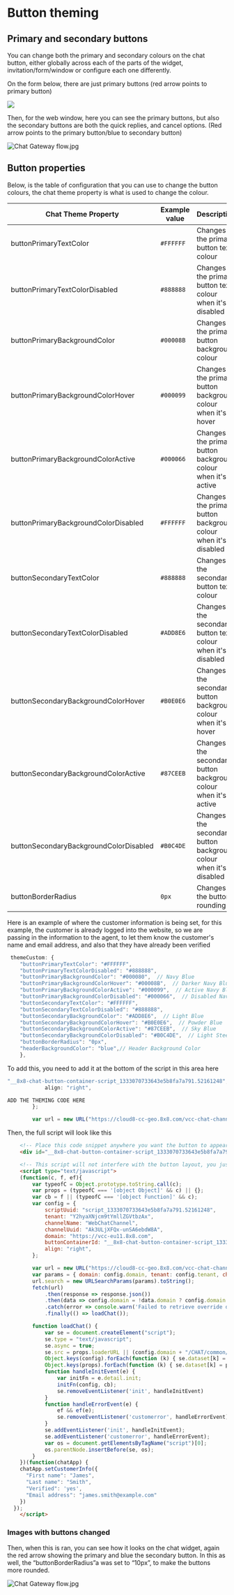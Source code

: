 # Button theming

## Primary and secondary buttons

You can change both the primary and secondary colours on the chat button, either globally across each of the parts of the widget, invitation/form/window or configure each one differently.

On the form below, there are just primary buttons (red arrow points to primary button)

![](../images/bd5743f2d960d8527e7b651e584b9afbed6285aafbfbe7f5e4912a285dfb3946-image.png)
  
Then, for the web window, here you can see the primary buttons, but also the secondary buttons are both the quick replies, and cancel options. (Red arrow points to the primary button/blue to secondary button)

![](../images/119b36b205b29344f350cc515d8afb4a6f6cccd2036b13e92b663a84a7ff9d16-Button_theme.png "Chat Gateway flow.jpg")
  
## Button properties

Below, is the table of configuration that you can use to change the button colours, the chat theme property is what is used to change the colour.

| Chat Theme Property | Example value | Description |
| --- | --- | --- |
| buttonPrimaryTextColor | `#FFFFFF` | Changes the primary button text colour |
| buttonPrimaryTextColorDisabled | `#888888` | Changes the primary button text colour when it's disabled |
| buttonPrimaryBackgroundColor | `#00008B` | Changes the primary button background colour |
| buttonPrimaryBackgroundColorHover | `#000099` | Changes the primary button background colour when it's hover |
| buttonPrimaryBackgroundColorActive | `#000066` | Changes the primary button background colour when it's active |
| buttonPrimaryBackgroundColorDisabled | `#FFFFFF` | Changes the primary button background colour when it's disabled |
| buttonSecondaryTextColor | `#888888` | Changes the secondary button text colour |
| buttonSecondaryTextColorDisabled | `#ADD8E6` | Changes the secondary button text colour when it's disabled |
| buttonSecondaryBackgroundColorHover | `#B0E0E6` | Changes the secondary button background colour when it's hover |
| buttonSecondaryBackgroundColorActive | `#87CEEB` | Changes the secondary button background colour when it's active |
| buttonSecondaryBackgroundColorDisabled | `#B0C4DE` | Changes the secondary button background colour when it's disabled |
| buttonBorderRadius | `0px` | Changes the button rounding |

Here is an example of where the customer information is being set, for this example, the customer is already logged into the website, so we are passing in the information to the agent, to let them know the customer's name and email address, and also that they have already been verified

```javascript
 themeCustom: {
    "buttonPrimaryTextColor": "#FFFFFF",
    "buttonPrimaryTextColorDisabled": "#888888",
    "buttonPrimaryBackgroundColor": "#000080",  // Navy Blue
    "buttonPrimaryBackgroundColorHover": "#00008B",  // Darker Navy Blue
    "buttonPrimaryBackgroundColorActive": "#000099",  // Active Navy Blue
    "buttonPrimaryBackgroundColorDisabled": "#000066",  // Disabled Navy Blue
    "buttonSecondaryTextColor": "#FFFFFF",
    "buttonSecondaryTextColorDisabled": "#888888",
    "buttonSecondaryBackgroundColor": "#ADD8E6",  // Light Blue
    "buttonSecondaryBackgroundColorHover": "#B0E0E6",  // Powder Blue
    "buttonSecondaryBackgroundColorActive": "#87CEEB",  // Sky Blue
    "buttonSecondaryBackgroundColorDisabled": "#B0C4DE",  // Light Steel Blue
    "buttonBorderRadius": "0px",
    "headerBackgroundColor": "blue",// Header Background Color
    },

```

To add this, you need to add it at the bottom of the script in this area here

```javascript
"__8x8-chat-button-container-script_1333070733643e5b8fa7a791.52161248",
            align: "right",

ADD THE THEMING CODE HERE
        };

        var url = new URL("https://cloud8-cc-geo.8x8.com/vcc-chat-channels/public/webchat/discovery");

```

Then, the full script will look like this

```html
    <!-- Place this code snippet anywhere you want the button to appear in your page. If no button has been configured in the chat script, it will not show up nor take any space. -->
    <div id="__8x8-chat-button-container-script_1333070733643e5b8fa7a791.52161248"></div>

    <!-- This script will not interfere with the button layout, you just need to include it in the same page. It must also be within the <body> section of the page, preferably just before the ending tag. -->
    <script type="text/javascript">
    (function(c, f, ef){
        var typeofC = Object.prototype.toString.call(c);
        var props = (typeofC === '[object Object]' && c) || {};
        var cb = f || (typeofC === '[object Function]' && c);
        var config = {
            scriptUuid: "script_1333070733643e5b8fa7a791.52161248",
            tenant: "Y2hyaXNjcm9tYmllZGVtbzAx",
            channelName: "WebChatChannel",
            channelUuid: "Ak3ULjXFQx-unSA6ebdW8A",
            domain: "https://vcc-eu11.8x8.com",
            buttonContainerId: "__8x8-chat-button-container-script_1333070733643e5b8fa7a791.52161248",
            align: "right",
        };

        var url = new URL("https://cloud8-cc-geo.8x8.com/vcc-chat-channels/public/webchat/discovery");
        var params = { domain: config.domain, tenant: config.tenant, channelUuid: config.channelUuid };
        url.search = new URLSearchParams(params).toString();
        fetch(url)
            .then(response => response.json())
            .then(data => config.domain = !data.domain ? config.domain : data.domain)
            .catch(error => console.warn('Failed to retrieve override domain, will continue using ', config.domain, error))
            .finally(() => loadChat());

        function loadChat() {
            var se = document.createElement("script");
            se.type = "text/javascript";
            se.async = true;
            se.src = props.loaderURL || (config.domain + "/CHAT/common/js/chatv3.js");
            Object.keys(config).forEach(function (k) { se.dataset[k] = config[k] });
            Object.keys(props).forEach(function (k) { se.dataset[k] = props[k] });
            function handleInitEvent(e) {
                var initFn = e.detail.init;
                initFn(config, cb);
                se.removeEventListener('init', handleInitEvent)
            }
            function handleErrorEvent(e) {
                ef && ef(e);
                se.removeEventListener('customerror', handleErrorEvent);
            }
            se.addEventListener('init', handleInitEvent);
            se.addEventListener('customerror', handleErrorEvent);
            var os = document.getElementsByTagName("script")[0];
            os.parentNode.insertBefore(se, os);
        }
    })(function(chatApp) {
    chatApp.setCustomerInfo({
      "First name": "James",
      "Last name": "Smith",
      "Verified": 'yes',
      "Email address": "james.smith@example.com"
    })
  });
    </script>

```

### Images with buttons changed

Then, when this is ran, you can see how it looks on the chat widget, again the red arrow showing the primary and blue the secondary button. In this as well, the “buttonBorderRadius”a was set to “10px”, to make the buttons more rounded.

![](../images/934851cd046dbd5390d60b3f93853c49f4cc3639351fc2043b7562f9efbcf0e8-Workboard.png "Chat Gateway flow.jpg")
